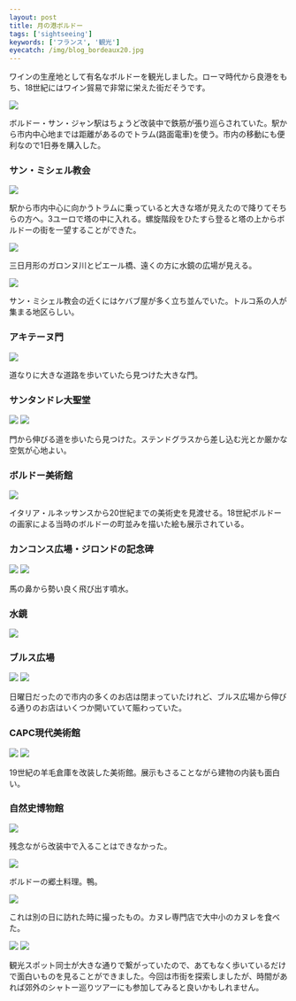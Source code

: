 ```yaml
---
layout: post
title: 月の港ボルドー
tags: ['sightseeing']
keywords: ['フランス', '観光']
eyecatch: /img/blog_bordeaux20.jpg
---
```


ワインの生産地として有名なボルドーを観光しました。ローマ時代から良港をもち、18世紀にはワイン貿易で非常に栄えた街だそうです。

<img src="/img/blog_bordeaux01.jpg" class="image-on-frame image-fade">

ボルドー・サン・ジャン駅はちょうど改装中で鉄筋が張り巡らされていた。駅から市内中心地までは距離があるのでトラム(路面電車)を使う。市内の移動にも便利なので1日券を購入した。

### サン・ミシェル教会

<img src="/img/blog_bordeaux02.jpg" class="image-on-frame-small image-fade">

駅から市内中心に向かうトラムに乗っていると大きな塔が見えたので降りてそちらの方へ。3ユーロで塔の中に入れる。螺旋階段をひたすら登ると塔の上からボルドーの街を一望することができた。

<img src="/img/blog_bordeaux03.jpg" class="image-on-frame image-fade">

三日月形のガロンヌ川とピエール橋、遠くの方に水鏡の広場が見える。

<img src="/img/blog_bordeaux04.jpg" class="image-on-frame image-fade">

サン・ミシェル教会の近くにはケバブ屋が多く立ち並んでいた。トルコ系の人が集まる地区らしい。

### アキテーヌ門

<img src="/img/blog_bordeaux05.jpg" class="image-on-frame image-fade">

道なりに大きな道路を歩いていたら見つけた大きな門。

### サンタンドレ大聖堂

<img src="/img/blog_bordeaux06.jpg" class="image-on-frame image-fade">

<img src="/img/blog_bordeaux07.jpg" class="image-on-frame image-fade">

門から伸びる道を歩いたら見つけた。ステンドグラスから差し込む光とか厳かな空気が心地よい。

### ボルドー美術館

<img src="/img/blog_bordeaux09.jpg" class="image-on-frame image-fade">

イタリア・ルネッサンスから20世紀までの美術史を見渡せる。18世紀ボルドーの画家による当時のボルドーの町並みを描いた絵も展示されている。

### カンコンス広場・ジロンドの記念碑

<img src="/img/blog_bordeaux10.jpg" class="image-on-frame image-fade">

<img src="/img/blog_bordeaux11.jpg" class="image-on-frame image-fade">

馬の鼻から勢い良く飛び出す噴水。

### 水鏡

<img src="/img/blog_bordeaux12.jpg" class="image-on-frame image-fade">

### ブルス広場

<img src="/img/blog_bordeaux13.jpg" class="image-on-frame image-fade">

<img src="/img/blog_bordeaux14.jpg" class="image-on-frame image-fade">

日曜日だったので市内の多くのお店は閉まっていたけれど、ブルス広場から伸びる通りのお店はいくつか開いていて賑わっていた。

### CAPC現代美術館

<img src="/img/blog_bordeaux15.jpg" class="image-on-frame image-fade">

<img src="/img/blog_bordeaux16.jpg" class="image-on-frame image-fade">

19世紀の羊毛倉庫を改装した美術館。展示もさることながら建物の内装も面白い。

### 自然史博物館

<img src="/img/blog_bordeaux17.jpg" class="image-on-frame image-fade">

残念ながら改装中で入ることはできなかった。

<img src="/img/blog_bordeaux18.jpg" class="image-on-frame image-fade">

ボルドーの郷土料理。鴨。

<img src="/img/blog_bordeaux19.jpg" class="image-on-frame image-fade">

これは別の日に訪れた時に撮ったもの。カヌレ専門店で大中小のカヌレを食べた。

<img src="/img/blog_bordeaux08.jpg" class="image-on-frame image-fade">

<img src="/img/blog_bordeaux20.jpg" class="image-on-frame image-fade">

観光スポット同士が大きな通りで繋がっていたので、あてもなく歩いているだけで面白いものを見ることができました。今回は市街を探索しましたが、時間があれば郊外のシャトー巡りツアーにも参加してみると良いかもしれません。